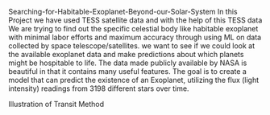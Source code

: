 Searching-for-Habitable-Exoplanet-Beyond-our-Solar-System
In this Project we have used TESS satellite data and with the help of this TESS data We are trying to find out the specific celestial body like habitable exoplanet with minimal labor efforts and maximum accuracy through using ML on data collected by space telescope/satellites. we want to see if we could look at the available exoplanet data and make predictions about which planets might be hospitable to life. The data made publicly available by NASA is beautiful in that it contains many useful features. The goal is to create a model that can predict the existence of an Exoplanet, utilizing the flux (light intensity) readings from 3198 different stars over time.

Illustration of Transit Method
